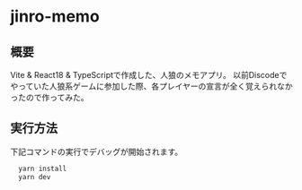 # jinro-memo

## 概要

Vite & React18 & TypeScriptで作成した、人狼のメモアプリ。
以前Discodeでやっていた人狼系ゲームに参加した際、各プレイヤーの宣言が全く覚えられなかったので作ってみた。

## 実行方法
下記コマンドの実行でデバッグが開始されます。
```bash
  yarn install
  yarn dev
```
